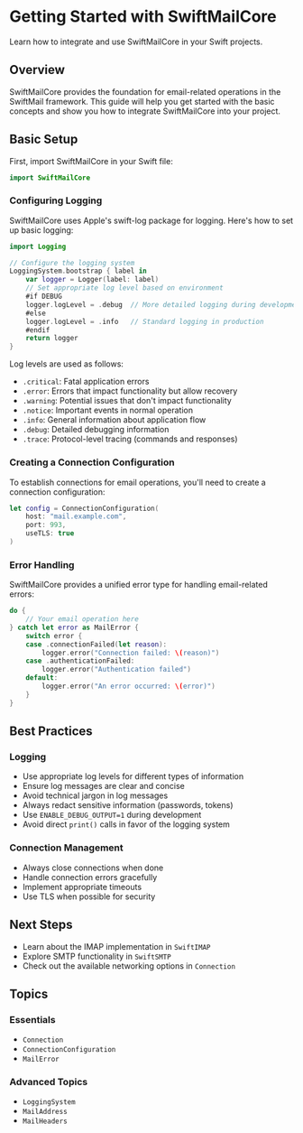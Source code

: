 # Getting Started with SwiftMailCore

Learn how to integrate and use SwiftMailCore in your Swift projects.

## Overview

SwiftMailCore provides the foundation for email-related operations in the SwiftMail framework. This guide will help you get started with the basic concepts and show you how to integrate SwiftMailCore into your project.

## Basic Setup

First, import SwiftMailCore in your Swift file:

```swift
import SwiftMailCore
```

### Configuring Logging

SwiftMailCore uses Apple's swift-log package for logging. Here's how to set up basic logging:

```swift
import Logging

// Configure the logging system
LoggingSystem.bootstrap { label in
    var logger = Logger(label: label)
    // Set appropriate log level based on environment
    #if DEBUG
    logger.logLevel = .debug  // More detailed logging during development
    #else
    logger.logLevel = .info   // Standard logging in production
    #endif
    return logger
}
```

Log levels are used as follows:
- `.critical`: Fatal application errors
- `.error`: Errors that impact functionality but allow recovery
- `.warning`: Potential issues that don't impact functionality
- `.notice`: Important events in normal operation
- `.info`: General information about application flow
- `.debug`: Detailed debugging information
- `.trace`: Protocol-level tracing (commands and responses)

### Creating a Connection Configuration

To establish connections for email operations, you'll need to create a connection configuration:

```swift
let config = ConnectionConfiguration(
    host: "mail.example.com",
    port: 993,
    useTLS: true
)
```

### Error Handling

SwiftMailCore provides a unified error type for handling email-related errors:

```swift
do {
    // Your email operation here
} catch let error as MailError {
    switch error {
    case .connectionFailed(let reason):
        logger.error("Connection failed: \(reason)")
    case .authenticationFailed:
        logger.error("Authentication failed")
    default:
        logger.error("An error occurred: \(error)")
    }
}
```

## Best Practices

### Logging
- Use appropriate log levels for different types of information
- Ensure log messages are clear and concise
- Avoid technical jargon in log messages
- Always redact sensitive information (passwords, tokens)
- Use `ENABLE_DEBUG_OUTPUT=1` during development
- Avoid direct `print()` calls in favor of the logging system

### Connection Management
- Always close connections when done
- Handle connection errors gracefully
- Implement appropriate timeouts
- Use TLS when possible for security

## Next Steps

- Learn about the IMAP implementation in ``SwiftIMAP``
- Explore SMTP functionality in ``SwiftSMTP``
- Check out the available networking options in ``Connection``

## Topics

### Essentials

- ``Connection``
- ``ConnectionConfiguration``
- ``MailError``

### Advanced Topics

- ``LoggingSystem``
- ``MailAddress``
- ``MailHeaders`` 
